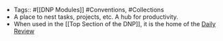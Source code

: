 - Tags:: #[[DNP Modules]] #Conventions, #Collections
- A place to nest tasks, projects, etc. A hub for productivity.
- When used in the [[Top Section of the DNP]], it is the home of the [Daily Review](((hUyrZQscO)))
